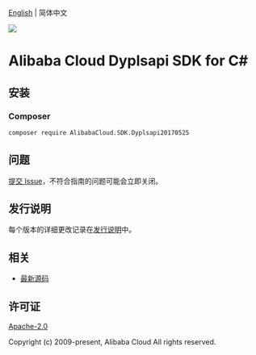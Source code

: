 [English](README.md) | 简体中文

![](https://aliyunsdk-pages.alicdn.com/icons/AlibabaCloud.svg)

# Alibaba Cloud Dyplsapi SDK for C#

## 安装

### Composer

```bash
composer require AlibabaCloud.SDK.Dyplsapi20170525
```

## 问题

[提交 Issue](https://github.com/aliyun/alibabacloud-csharp-sdk/issues/new)，不符合指南的问题可能会立即关闭。

## 发行说明

每个版本的详细更改记录在[发行说明](./ChangeLog.md)中。

## 相关

* [最新源码](https://github.com/aliyun/alibabacloud-csharp-sdk/)

## 许可证

[Apache-2.0](http://www.apache.org/licenses/LICENSE-2.0)

Copyright (c) 2009-present, Alibaba Cloud All rights reserved.
